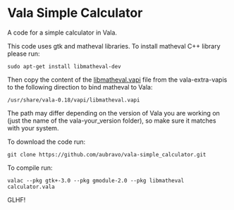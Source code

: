 # Vala Simple Calculator
A code for a simple calculator in Vala.

This code uses gtk and matheval libraries. To install matheval C++ library please run:

    sudo apt-get install libmatheval-dev

Then copy the content of the [libmatheval.vapi](https://github.com/nemequ/vala-extra-vapis/blob/master/libmatheval.vapi)  file from the vala-extra-vapis to the following direction to bind matheval to Vala:

    /usr/share/vala-0.18/vapi/libmatheval.vapi

The path may differ depending on the version of Vala you are working on (just the name of the vala-your_version folder), so make sure it matches with your system.

To download the code run:

    git clone https://github.com/aubravo/vala-simple_calculator.git
    
To compile run:

    valac --pkg gtk+-3.0 --pkg gmodule-2.0 --pkg libmatheval calculator.vala

GLHF!
